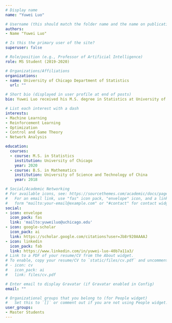 ```yaml
---
# Display name
name: "Yuwei Luo"

# Username (this should match the folder name and the name on publications)
authors:
- Name "Yuwei Luo"

# Is this the primary user of the site?
superuser: false

# Role/position (e.g., Professor of Artificial Intelligence)
role: MS Student (2019-2020)

# Organizations/Affiliations
organizations:
- name: University of Chicago Department of Statistics
  url: ""

# Short bio (displayed in user profile at end of posts)
bio: Yuwei Luo received his M.S. degree in Statistics at University of Chicago in March 2020. Prior to graduate school, he received B.S.degree in Mathematics at University of Science and Technology of China (USTC) in June 2018. His research interests include reinforcement learning,control, optimization and network analysis.

# List each interest with a dash
interests:
- Machine Learning
- Reinforcement Learning
- Optimization
- Control and Game Theory
- Network Analysis

education:
  courses:
  - course: M.S. in Statistics
    institution: University of Chicago
    year: 2020
  - course: B.S. in Mathematics
    institution: University of Science and Technology of China
    year: 2018

# Social/Academic Networking
# For available icons, see: https://sourcethemes.com/academic/docs/page-builder/#icons
#   For an email link, use "fas" icon pack, "envelope" icon, and a link in the
#   form "mailto:your-email@example.com" or "#contact" for contact widget.
social:
- icon: envelope
  icon_pack: fas
  link: 'mailto:yuweiluo@uchicago.edu'
- icon: google-scholar
  icon_pack: ai
  link: https://scholar.google.com/citations?user=Jb8r920AAAAJ
- icon: linkedin
  icon_pack: fab
  link: https://www.linkedin.com/in/yuwei-luo-40b7a11a3/
# Link to a PDF of your resume/CV from the About widget.
# To enable, copy your resume/CV to `static/files/cv.pdf` and uncomment the lines below.
# - icon: cv
#   icon_pack: ai
#   link: files/cv.pdf

# Enter email to display Gravatar (if Gravatar enabled in Config)
email: ""

# Organizational groups that you belong to (for People widget)
#   Set this to `[]` or comment out if you are not using People widget.
user_groups:
- Master Students
---
```

